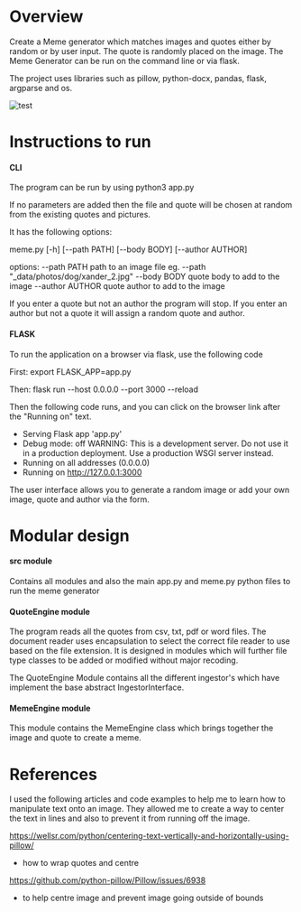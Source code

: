 # Overview

Create a Meme generator which matches images and quotes either by random or by user input. The quote is randomly placed on the image. The Meme Generator can be run on the command line or via flask.

The project uses libraries such as pillow, python-docx, pandas, flask, argparse and os.

![test](https://github.com/user-attachments/assets/3023935d-dbcb-4032-8082-4d6bbe782fc2)

# Instructions to run

#### CLI

The program can be run by using python3 app.py

If no parameters are added then the file and quote will be chosen at random from the existing quotes and pictures.

It has the following options:

meme.py [-h] [--path PATH] [--body BODY] [--author AUTHOR]

options:
  --path PATH      path to an image file eg. --path "_data/photos/dog/xander_2.jpg"
  --body BODY      quote body to add to the image
  --author AUTHOR  quote author to add to the image

If you enter a quote but not an author the program will stop.
If you enter an author but not a quote it will assign a random quote and author.

#### FLASK

To run the application on a browser via flask, use the following code

First: export FLASK_APP=app.py

Then: flask run --host 0.0.0.0 --port 3000 --reload

Then the following code runs, and you can click on the browser link after the "Running on" text.

 * Serving Flask app 'app.py'
 * Debug mode: off
WARNING: This is a development server. Do not use it in a production deployment. Use a production WSGI server instead.
 * Running on all addresses (0.0.0.0)
 * Running on http://127.0.0.1:3000


The user interface allows you to generate a random image or add your own image, quote and author via the form.


# Modular design


#### src module

Contains all modules and also the main app.py and meme.py python files to run the meme generator

#### QuoteEngine module

The program reads all the quotes from csv, txt, pdf or word files. The document reader uses encapsulation to select the 
correct file reader to use based on the file extension. It is designed in modules which will further file type classes 
to be added or modified without major recoding. 

The QuoteEngine Module contains all the different ingestor's which have implement the base abstract IngestorInterface.

#### MemeEngine module

This module contains the MemeEngine class which brings together the image and quote to create a meme.

# References

I used the following articles and code examples to help me to learn how to manipulate text onto an image. 
They allowed me to create a way to center the text in lines and also to prevent it from running off the image.

https://wellsr.com/python/centering-text-vertically-and-horizontally-using-pillow/
- how to wrap quotes and centre

https://github.com/python-pillow/Pillow/issues/6938
- to help centre image and prevent image going outside of bounds